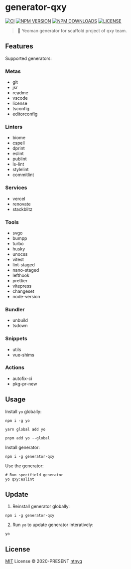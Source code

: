 # generator-qxy

[![CI](https://github.com/qxy-fe/generator-qxy/workflows/CI/badge.svg)](https://github.com/qxy-fe/generator-qxy/actions)
[![NPM VERSION](https://img.shields.io/npm/v/generator-qxy.svg)](https://www.npmjs.com/package/generator-qxy)
[![NPM DOWNLOADS](https://img.shields.io/npm/dy/generator-qxy.svg)](https://www.npmjs.com/package/generator-qxy)
[![LICENSE](https://img.shields.io/github/license/qxy-fe/generator-qxy.svg)](https://github.com/qxy-fe/generator-qxy/blob/main/LICENSE)

> 🤟 Yeoman generator for scaffold project of qxy team.

## Features

Supported generators:

### Metas

- git
- jsr
- readme
- vscode
- license
- tsconfig
- editorconfig

### Linters

- biome
- cspell
- dprint
- eslint
- publint
- ls-lint
- stylelint
- commitlint

### Services

- vercel
- renovate
- stackblitz

### Tools

- svgo
- bumpp
- turbo
- husky
- unocss
- vitest
- lint-staged
- nano-staged
- lefthook
- prettier
- vitepress
- changeset
- node-version

### Bundler

- unbuild
- tsdown

### Snippets

- utils
- vue-shims

### Actions

- autofix-ci
- pkg-pr-new

## Usage

Install `yo` globally:

```shell
npm i -g yo
```

```shell
yarn global add yo
```

```shell
pnpm add yo --global
```

Install generator:

```shell
npm i -g generator-qxy
```

Use the generator:

```shell
# Run specifield generator
yo qxy:eslint
```

## Update

1. Reinstall generator globally:

```shell
npm i -g generator-qxy
```

2. Run `yo` to update generator interatively:

```shell
yo
```

## License

[MIT](./LICENSE) License © 2020-PRESENT [ntnyq](https://github.com/ntnyq)
